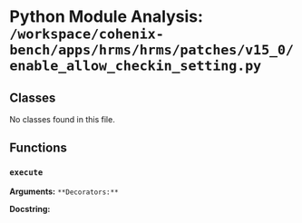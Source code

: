# Python Module Analysis: `/workspace/cohenix-bench/apps/hrms/hrms/patches/v15_0/enable_allow_checkin_setting.py`

## Classes

No classes found in this file.


## Functions

### `execute`
**Arguments:** ``
**Decorators:** ``

**Docstring:**
```

```


